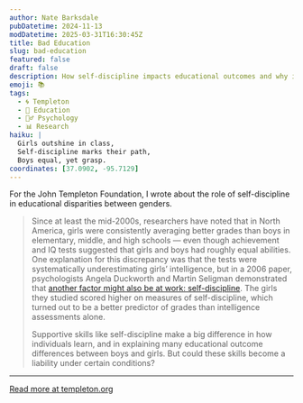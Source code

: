 ```yaml
---
author: Nate Barksdale
pubDatetime: 2024-11-13
modDatetime: 2025-03-31T16:30:45Z
title: Bad Education
slug: bad-education
featured: false
draft: false
description: How self-discipline impacts educational outcomes and why it may favor girls over boys in school performance. But is it always an asset?
emoji: 📚
tags:
  - 🌀 Templeton
  - 🏫 Education
  - 🧘‍♂️ Psychology
  - 📊 Research
haiku: |
  Girls outshine in class,  
  Self-discipline marks their path,  
  Boys equal, yet grasp.
coordinates: [37.0902, -95.7129]
---
```


For the John Templeton Foundation, I wrote about the role of self-discipline in educational disparities between genders.

> Since at least the mid-2000s, researchers have noted that in North America, girls were consistently averaging better grades than boys in elementary, middle, and high schools — even though achievement and IQ tests suggested that girls and boys had roughly equal abilities. One explanation for this discrepancy was that the tests were systematically underestimating girls’ intelligence, but in a 2006 paper, psychologists Angela Duckworth and Martin Seligman demonstrated that [another factor might also be at work: self-discipline](https://psycnet.apa.org/doiLanding?doi=10.1037%2F0022-0663.98.1.198). The girls they studied scored higher on measures of self-discipline, which turned out to be a better predictor of grades than intelligence assessments alone.
>
> Supportive skills like self-discipline make a big difference in how individuals learn, and in explaining many educational outcome differences between boys and girls. But could these skills become a liability under certain conditions?

---

[Read more at templeton.org](https://www.templeton.org/news/bad-education)

